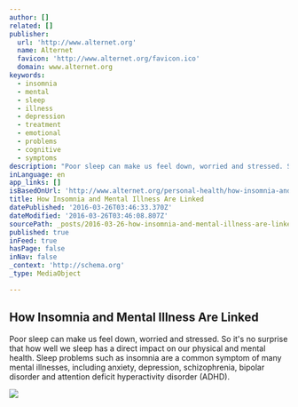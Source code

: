 ```yaml
---
author: []
related: []
publisher:
  url: 'http://www.alternet.org'
  name: Alternet
  favicon: 'http://www.alternet.org/favicon.ico'
  domain: www.alternet.org
keywords:
  - insomnia
  - mental
  - sleep
  - illness
  - depression
  - treatment
  - emotional
  - problems
  - cognitive
  - symptoms
description: "Poor sleep can make us feel down, worried and stressed. So it's no surprise that how well we sleep has a direct impact on our physical and mental health. Sleep problems such as insomnia are a common symptom of many mental illnesses, including anxiety, depression, schizophrenia, bipolar disorder and attention deficit hyperactivity disorder (ADHD)."
inLanguage: en
app_links: []
isBasedOnUrl: 'http://www.alternet.org/personal-health/how-insomnia-and-mental-illness-are-linked'
title: How Insomnia and Mental Illness Are Linked
datePublished: '2016-03-26T03:46:33.370Z'
dateModified: '2016-03-26T03:46:08.807Z'
sourcePath: _posts/2016-03-26-how-insomnia-and-mental-illness-are-linked.md
published: true
inFeed: true
hasPage: false
inNav: false
_context: 'http://schema.org'
_type: MediaObject

---
```

<article style=""><h1>How Insomnia and Mental Illness Are Linked</h1><p>Poor sleep can make us feel down, worried and stressed. So it's no surprise that how well we sleep has a direct impact on our physical and mental health. Sleep problems such as insomnia are a common symptom of many mental illnesses, including anxiety, depression, schizophrenia, bipolar disorder and attention deficit hyperactivity disorder (ADHD).</p><img src="http://www.alternet.org/files/story_images/shutterstock_56412610.jpg" /></article>